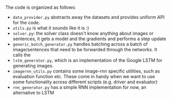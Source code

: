 The code is organized as follows:

- `data_provider.py` abstracts away the datasets and provides uniform API for the code.
- `utils.py` is what it sounds like it is :)
- `solver.py`: the solver class doesn't know anything about images or sentences, it gets a model and the gradients and performs a step update
- `generic_batch_generator.py` handles batching across a batch of image/sentences that need to be forwarded through the networks. It calls the
- `lstm_generator.py`, which is an implementation of the Google LSTM for generating images.
- `imagernn_utils.py` contains some image-rnn specific utilities, such as evaluation function etc. These come in handy when we want to use some functionality across different scripts (e.g. driver and evaluator)
- `rnn_generator.py` has a simple RNN implementation for now, an alternative to LSTM
